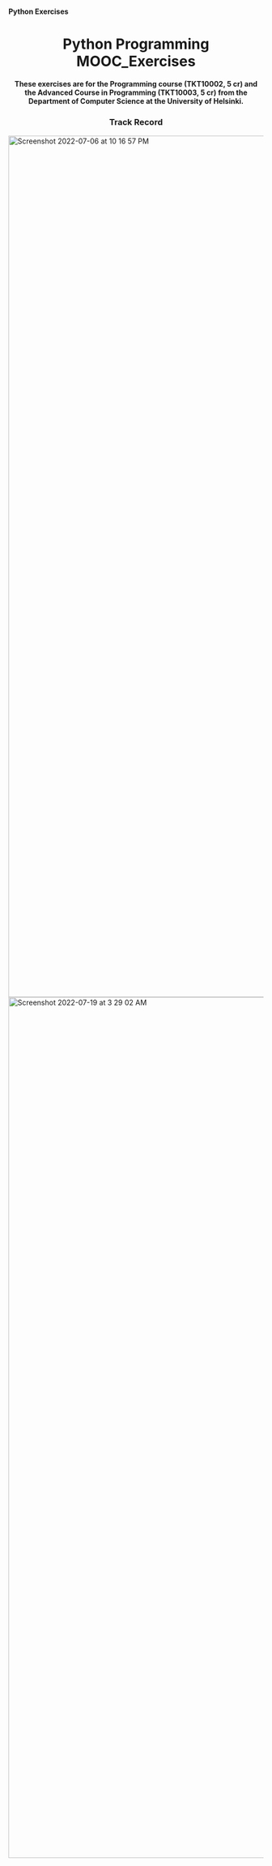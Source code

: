 #### Python Exercises

<h1 align="center">Python Programming MOOC_Exercises</h1>
<h4 align="center">These exercises are for the Programming course (TKT10002, 5 cr) and the Advanced Course in Programming (TKT10003, 5 cr) from the Department of Computer Science at the University of Helsinki.</h4>

<h3 align="center">Track Record</h3>

<img width="1701" alt="Screenshot 2022-07-06 at 10 16 57 PM" src="https://user-images.githubusercontent.com/89943976/177626148-0768f42e-656b-4442-aaff-d827439e06e3.png">

<img width="1700" alt="Screenshot 2022-07-19 at 3 29 02 AM" src="https://user-images.githubusercontent.com/89943976/179639066-031d9166-3d1a-40e0-a8c7-4f3dead50ed7.png">